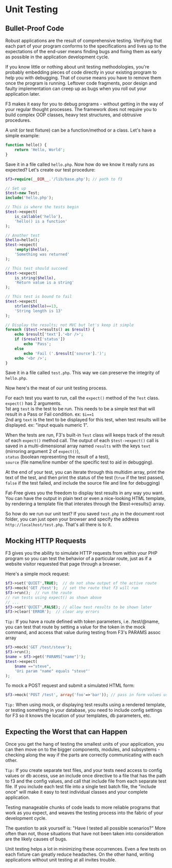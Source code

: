 # Unit Testing

## Bullet-Proof Code

Robust applications are the result of comprehensive testing. Verifying that each part of your program conforms to the specifications and lives up to the expectations of the end-user means finding bugs and fixing them as early as possible in the application development cycle.

If you know little or nothing about unit testing methodologies, you're probably embedding pieces of code directly in your existing program to help you with debugging. That of course means you have to remove them once the program is running. Leftover code fragments, poor design and faulty implementation can creep up as bugs when you roll out your application later.

F3 makes it easy for you to debug programs - without getting in the way of your regular thought processes. The framework does not require you to build complex OOP classes, heavy test structures, and obtrusive procedures.

A unit (or test fixture) can be a function/method or a class. Let's have a simple example:

``` php
function hello() {
    return 'Hello, World';
}
```

Save it in a file called `hello.php`. Now how do we know it really runs as expected? Let's create our test procedure:

``` php
$f3=require(__DIR__.'/lib/base.php'); // path to f3 

// Set up
$test=new Test;
include('hello.php');

// This is where the tests begin
$test->expect(
    is_callable('hello'),
    'hello() is a function'
);

// Another test
$hello=hello();
$test->expect(
    !empty($hello),
    'Something was returned'
);

// This test should succeed
$test->expect(
    is_string($hello),
    'Return value is a string'
);

// This test is bound to fail
$test->expect(
    strlen($hello)==13,
    'String length is 13'
);

// Display the results; not MVC but let's keep it simple
foreach ($test->results() as $result) {
    echo $result['text'].'<br />';
    if ($result['status'])
        echo 'Pass';
    else
        echo 'Fail ('.$result['source'].')';
    echo '<br />';
}
```

Save it in a file called `test.php`. This way we can preserve the integrity of `hello.php`.

Now here's the meat of our unit testing process.

For each test you want to run, call the `expect()` method of the `Test` class.
`expect()` has 2 arguments.  
1st arg `test` is the test to be run. This needs to be a simple test that will result in a Pass or Fail condition. ex: `$i==1`  
2nd arg `text` is the text to be displayed for this test, when test results will be displayed. ex: "input equals numeric 1".

When the tests are run, F3's built-in `Test` class will keeps track of the result of each `expect()` method call. 
The output of each `$test->expect()` call is saved in a multi-dimensional array named `results` with the keys 
   `text` (mirroring argument 2 of `expect()`),  
   `status` (boolean representing the result of a test),  
   `source` (file name/line number of the specific test to aid in debugging).

At the end of your test, you can iterate through this multidim array, print the text of the test, and then print the status of the test (`true` if the test passed, `false` if the test failed, and include the source file and line for debugging)

Fat-Free gives you the freedom to display test results in any way you want. You can have the output in plain text or even a nice-looking HTML template, by rendering a template file that interates through the $test->results() array. 


So how do we run our unit test? If you saved `test.php` in the document root folder, you can just open your browser and specify the address `http://localhost/test.php`. That's all there is to it.

## Mocking HTTP Requests

F3 gives you the ability to simulate HTTP requests from within your PHP program so you can test the behavior of a particular route, just as if a website visitor requested that page through a browser. 

Here's a simple mock request:

``` php
$f3->set('QUIET',TRUE);  // do not show output of the active route
$f3->mock('GET /test');  // set the route that f3 will run
$f3->run();  // run the route
// run tests using expect() as shown above
// ...
$f3->set('QUIET',FALSE); // allow test results to be shown later
$f3->clear('ERROR');  // clear any errors
```

`Tip:` If you have a route defined with token parameters, i.e. /test/@name, you can test that route by setting a value for the token in the mock command, and access that value during testing from F3's PARAMS assoc array

``` php
$f3->mock('GET /test/steve'); 
$f3->run();
$name = $f3->get('PARAMS["name"]');
$test->expect(
    $name =="steve",
    'Uri param "name" equals "steve"'
);

```

To mock a POST request and submit a simulated HTML form:

``` php
$f3->mock('POST /test', array('foo'=>'bar')); // pass in form values using assoc array
```

`Tip:` When using mock, or displaying test results using a rendered template, or testing something in your database, you need to include config settings for F3 so it knows the location of your templates, db parameters, etc. 


## Expecting the Worst that can Happen

Once you get the hang of testing the smallest units of your application, you can then move on to the bigger components, modules, and subsystems - checking along the way if the parts are correctly communicating with each other. 

`Tip:` If you create separate test files, and your tests need access to config values or db access, use an include once directive to a file that has the path to f3 and the config values, and call that include file from each separate test file. If you include each test file into a single test batch file, the "include once" will make it easy to test individual classes and your complete application.


Testing manageable chunks of code leads to more reliable programs that work as you expect, and weaves the testing process into the fabric of your development cycle. 

The question to ask yourself is: "Have I tested all possible scenarios?" More often than not, those situations that have not been taken into consideration are the likely causes of bugs. 

Unit testing helps a lot in minimizing these occurrences. Even a few tests on each fixture can greatly reduce headaches. On the other hand, writing applications without unit testing at all invites trouble.
